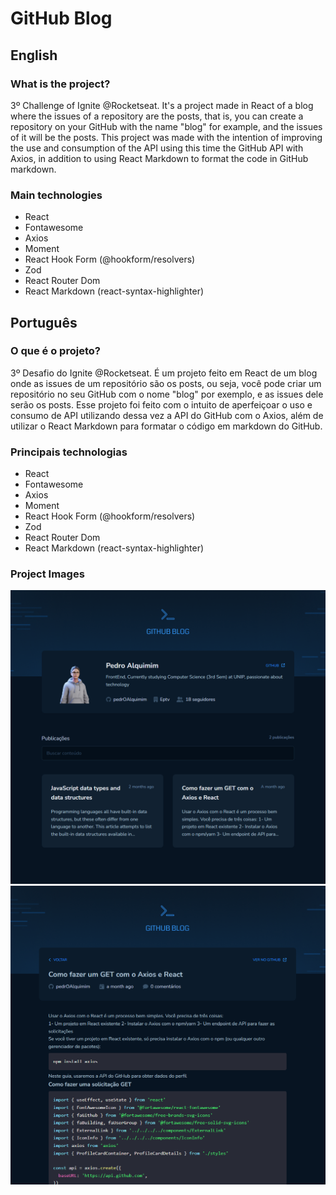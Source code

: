 # GitHub Blog

## English

### What is the project?

3º Challenge of Ignite @Rocketseat. It's a project made in React of a blog where the issues of a repository are the posts, that is, you can create a repository on your GitHub with the name "blog" for example, and the issues of it will be the posts. This project was made with the intention of improving the use and consumption of the API using this time the GitHub API with Axios, in addition to using React Markdown to format the code in GitHub markdown.

### Main technologies

- React
- Fontawesome
- Axios
- Moment
- React Hook Form (@hookform/resolvers)
- Zod
- React Router Dom
- React Markdown (react-syntax-highlighter)

## Português

### O que é o projeto?

3º Desafio do Ignite @Rocketseat. É um projeto feito em React de um blog onde as issues de um repositório são os posts, ou seja, você pode criar um repositório no seu GitHub com o nome "blog" por exemplo, e as issues dele serão os posts. Esse projeto foi feito com o intuito de aperfeiçoar o uso e consumo de API utilizando dessa vez a API do GitHub com o Axios, além de utilizar o React Markdown para formatar o código em markdown do GitHub.

### Principais technologias

- React
- Fontawesome
- Axios
- Moment
- React Hook Form (@hookform/resolvers)
- Zod
- React Router Dom
- React Markdown (react-syntax-highlighter)

### Project Images

![Project Image](/src/assets/project/image0.png)
![Project Image](/src/assets/project/image1.png)
